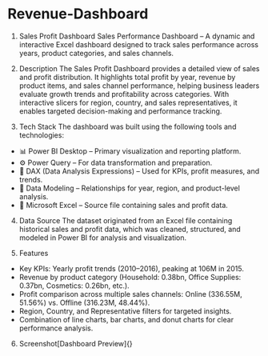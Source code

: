 # Revenue-Dashboard

1. Sales Profit Dashboard
   Sales Performance Dashboard – A dynamic and interactive Excel dashboard designed to track sales performance across years, product categories, and sales channels.

2. Description
   The Sales Profit Dashboard provides a detailed view of sales and profit distribution. It highlights total profit by year, revenue by product items, and sales           channel performance, helping business leaders evaluate growth trends and profitability across categories. With interactive slicers for region, country, and sales       representatives, it enables targeted decision-making and performance tracking.

3. Tech Stack
   The dashboard was built using the following tools and technologies:
  - 📊 Power BI Desktop – Primary visualization and reporting platform.
  - ⚙️ Power Query – For data transformation and preparation.
  - 📐 DAX (Data Analysis Expressions) – Used for KPIs, profit measures, and trends.
  - 🔗 Data Modeling – Relationships for year, region, and product-level analysis.
  - 📑 Microsoft Excel – Source file containing sales and profit data.

4. Data Source
   The dataset originated from an Excel file containing historical sales and profit data, which was cleaned, structured, and modeled in Power BI for analysis and      visualization.

5. Features
  - Key KPIs: Yearly profit trends (2010–2016), peaking at 106M in 2015.
  - Revenue by product category (Household: 0.38bn, Office Supplies: 0.37bn, Cosmetics: 0.26bn, etc.).
  - Profit comparison across multiple sales channels: Online (336.55M, 51.56%) vs. Offline (316.23M, 48.44%).
  - Region, Country, and Representative filters for targeted insights.
  - Combination of line charts, bar charts, and donut charts for clear performance analysis.

6. Screenshot[Dashboard Preview]{}
